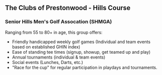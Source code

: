 ## The Clubs of Prestonwood - Hills Course
### Senior Hills Men's Golf Assocation (SHMGA) 
Ranging from 55 to 80+ in age, this group offers:
* Friendly handicapped weekly golf games (Individual and team events based on established GHIN index)
* Ease of standing tee times (signup, showup, get teamed up and play)
* Annual tournaments (individual & team events)
* Social events (Lunches, Darts, etc.)
* "Race for the cup" for regular participation in playdays and tournaments. 




